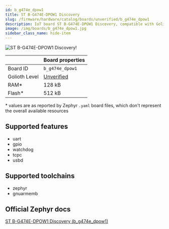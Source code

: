 ```yaml
---
id: b_g474e_dpow1
title: ST B-G474E-DPOW1 Discovery
slug: /firmware/hardware/catalog/boards/unverified/b_g474e_dpow1
description: IoT board ST B-G474E-DPOW1 Discovery, compatible with Golioth at unverified level.
image: /img/boards/b_g474e_dpow1.jpg
sidebar_class_name: hide-item
---
```


[//]: # (This is an auto-generated file, do not edit! Changes to it will be lost upon re-generation)

![ST B-G474E-DPOW1 Discovery!](/img/boards/b_g474e_dpow1.jpg "ST B-G474E-DPOW1 Discovery")

|                | Board properties     |
| -------------  | -------------------- |
| Board ID       | `b_g474e_dpow1` |
| Golioth Level  | [Unverified](/firmware/hardware#unverified-boards) |
| RAM*           | 128 kB |
| Flash*         | 512 kB |

\* values are as reported by Zephyr `.yaml` board files, which don't represent the overall available resources



## Supported features

* uart
* gpio
* watchdog
* tcpc
* usbd

## Supported toolchains

* zephyr
* gnuarmemb

## Official Zephyr docs

[ST B-G474E-DPOW1 Discovery (b_g474e_dpow1)](https://docs.zephyrproject.org/latest/boards/st/b_g474e_dpow1/doc/index.html)
